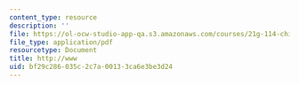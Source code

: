 ```yaml
---
content_type: resource
description: ''
file: https://ol-ocw-studio-app-qa.s3.amazonaws.com/courses/21g-114-chinese-vi-streamlined-spring-2005/bf29c286035c2c7a00133ca6e3be3d24_MIT21G_114S05_2_07j.pdf
file_type: application/pdf
resourcetype: Document
title: http://www
uid: bf29c286-035c-2c7a-0013-3ca6e3be3d24
---
```

